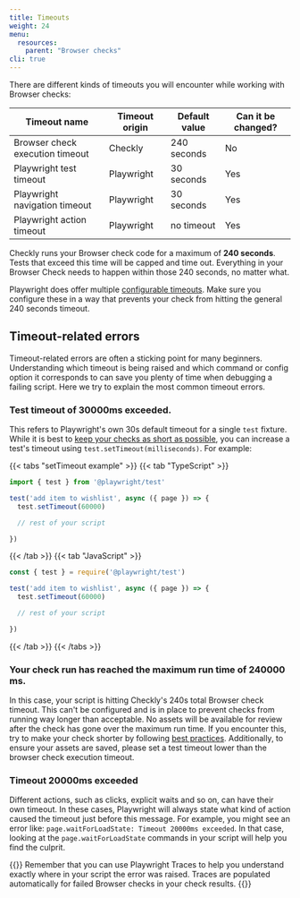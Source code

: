 ```yaml
---
title: Timeouts
weight: 24
menu:
  resources:
    parent: "Browser checks"
cli: true
---
```


There are different kinds of timeouts you will encounter while working with Browser checks:

| Timeout name                    | Timeout origin | Default value | Can it be changed? |
|---------------------------------|----------------|---------------|--------------------|
| Browser check execution timeout | Checkly        | 240 seconds   | No                 |
| Playwright test timeout         | Playwright     | 30 seconds    | Yes                |
| Playwright navigation timeout	  | Playwright     | 30 seconds    | Yes                |
| Playwright action timeout       | Playwright     | no timeout    | Yes                |


Checkly runs your Browser check code for a maximum of **240 seconds**. Tests that exceed this time will be capped and time out. Everything in your Browser Check needs to happen within those 240 seconds, no matter what. 

Playwright does offer multiple [configurable timeouts](https://playwright.dev/docs/test-timeouts). Make sure you configure these in a way that prevents your check from hitting the general 240 seconds timeout.

## Timeout-related errors

Timeout-related errors are often a sticking point for many beginners. Understanding which timeout is being raised and which command or config option it corresponds to can save you plenty of time when debugging a failing script. Here we try to explain the most common timeout errors.

### Test timeout of 30000ms exceeded.

This refers to Playwright's own 30s default timeout for a single `test` fixture. While it is best to [keep your checks as short as possible](/learn/headless/valuable-tests), you can increase a test's timeout using `test.setTimeout(milliseconds)`. For example:

{{< tabs "setTimeout example" >}}
{{< tab "TypeScript" >}}
```ts
import { test } from '@playwright/test'

test('add item to wishlist', async ({ page }) => {
  test.setTimeout(60000)

  // rest of your script

})
```
{{< /tab >}}
{{< tab "JavaScript" >}}
```js
const { test } = require('@playwright/test')

test('add item to wishlist', async ({ page }) => {
  test.setTimeout(60000)

  // rest of your script

})
```
{{< /tab >}}
{{< /tabs >}}


### Your check run has reached the maximum run time of 240000 ms.

In this case, your script is hitting Checkly's 240s total Browser check timeout. This can't be configured and is in place to prevent checks from running way longer than acceptable. No assets will be available for review after the check has gone over the maximum run time. If you encounter this, try to make your check shorter by following [best practices](/learn/headless/valuable-tests). Additionally, to ensure your assets are saved, please set a test timeout lower than the browser check execution timeout.

### Timeout 20000ms exceeded

Different actions, such as clicks, explicit waits and so on, can have their own timeout. In these cases, Playwright will always state what kind of action caused the timeout just before this message. For example, you might see an error like: `page.waitForLoadState: Timeout 20000ms exceeded`. In that case, looking at the `page.waitForLoadState` commands in your script will help you find the culprit. 

{{<info >}}
Remember that you can use Playwright Traces to help you understand exactly where in your script the error was raised. Traces are populated automatically for failed Browser checks in your check results.
{{</info >}}
